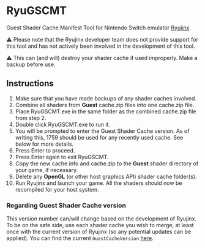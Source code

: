 # RyuGSCMT
 Guest Shader Cache Manifest Tool for Nintendo Switch emulator [Ryujinx](https://ryujinx.org).
 
 ⚠️ Please note that the Ryujinx developer team does not provide support for this tool and has not actively been involved in the development of this tool.
 
 ⚠️ This can (and will) destroy your shader cache if used improperly. Make a backup before use.

## Instructions
1. Make sure that you have made backups of any shader caches involved.
2. Combine all shaders from **Guest** cache.zip files into one cache.zip file.
3. Place RyuGSCMT.exe in the same folder as the combined cache.zip file from step 2.
4. Double click RyuGSCMT.exe to run it.
5. You will be prompted to enter the Guest Shader Cache version. As of writing this, 1759 should be used for any recently used cache. See below for more details.
6. Press Enter to proceed.
7. Press Enter again to exit RyuGSCMT.
8. Copy the new cache.info and cache.zip to the **Guest** shader directory of your game, if necessary.
9. Delete any **OpenGL** (or other host graphics API) shader cache folder(s).
10. Run Ryujinx and launch your game. All the shaders should now be recompiled for your host system.

### Regarding Guest Shader Cache version
This version number can/will change based on the development of Ryujinx. To be on the safe side, use each shader cache you wish to merge, at least once with the current version of Ryujinx (so any potential updates can be applied). You can find the current `GuestCacheVersion` [here](https://github.com/Ryujinx/Ryujinx/blob/master/Ryujinx.Graphics.Gpu/Shader/Cache/CacheManager.cs).
